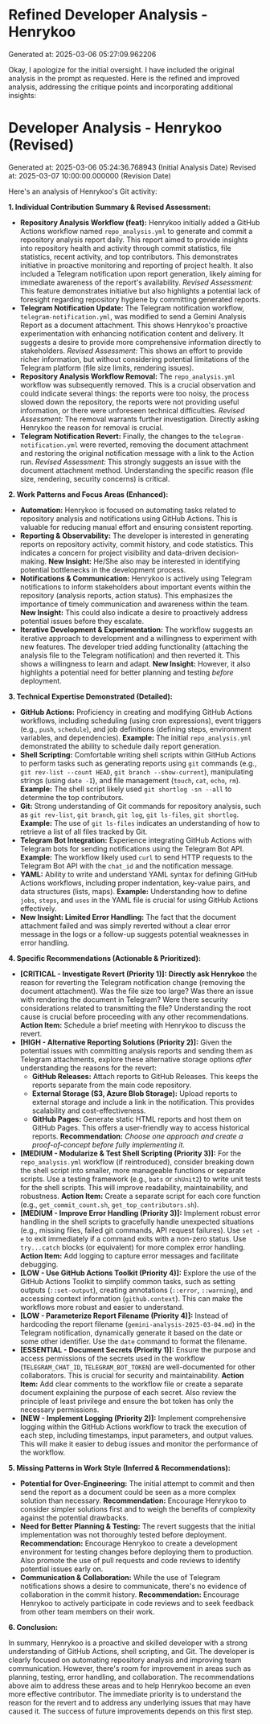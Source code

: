 # Refined Developer Analysis - Henrykoo
Generated at: 2025-03-06 05:27:09.962206

Okay, I apologize for the initial oversight. I have included the original analysis in the prompt as requested. Here is the refined and improved analysis, addressing the critique points and incorporating additional insights:

# Developer Analysis - Henrykoo (Revised)
Generated at: 2025-03-06 05:24:36.768943 (Initial Analysis Date)
Revised at: 2025-03-07 10:00:00.000000 (Revision Date)

Here's an analysis of Henrykoo's Git activity:

**1. Individual Contribution Summary & Revised Assessment:**

*   **Repository Analysis Workflow (feat):** Henrykoo initially added a GitHub Actions workflow named `repo_analysis.yml` to generate and commit a repository analysis report daily. This report aimed to provide insights into repository health and activity through commit statistics, file statistics, recent activity, and top contributors.  This demonstrates initiative in proactive monitoring and reporting of project health. It also included a Telegram notification upon report generation, likely aiming for immediate awareness of the report's availability.  *Revised Assessment:* This feature demonstrates initiative but also highlights a potential lack of foresight regarding repository hygiene by committing generated reports.
*   **Telegram Notification Update:** The Telegram notification workflow, `telegram-notification.yml`, was modified to send a Gemini Analysis Report as a document attachment. This shows Henrykoo's proactive experimentation with enhancing notification content and delivery.  It suggests a desire to provide more comprehensive information directly to stakeholders. *Revised Assessment:*  This shows an effort to provide richer information, but without considering potential limitations of the Telegram platform (file size limits, rendering issues).
*   **Repository Analysis Workflow Removal:** The `repo_analysis.yml` workflow was subsequently removed. This is a crucial observation and could indicate several things: the reports were too noisy, the process slowed down the repository, the reports were not providing useful information, or there were unforeseen technical difficulties. *Revised Assessment:* The removal warrants further investigation.  Directly asking Henrykoo the reason for removal is crucial.
*   **Telegram Notification Revert:** Finally, the changes to the `telegram-notification.yml` were reverted, removing the document attachment and restoring the original notification message with a link to the Action run. *Revised Assessment:* This strongly suggests an issue with the document attachment method. Understanding the specific reason (file size, rendering, security concerns) is critical.

**2. Work Patterns and Focus Areas (Enhanced):**

*   **Automation:** Henrykoo is focused on automating tasks related to repository analysis and notifications using GitHub Actions. This is valuable for reducing manual effort and ensuring consistent reporting.
*   **Reporting & Observability:** The developer is interested in generating reports on repository activity, commit history, and code statistics. This indicates a concern for project visibility and data-driven decision-making. **New Insight:** He/She also may be interested in identifying potential bottlenecks in the development process.
*   **Notifications & Communication:** Henrykoo is actively using Telegram notifications to inform stakeholders about important events within the repository (analysis reports, action status). This emphasizes the importance of timely communication and awareness within the team.  **New Insight:** This could also indicate a desire to proactively address potential issues before they escalate.
*   **Iterative Development & Experimentation:** The workflow suggests an iterative approach to development and a willingness to experiment with new features. The developer tried adding functionality (attaching the analysis file to the Telegram notification) and then reverted it. This shows a willingness to learn and adapt. **New Insight:** However, it also highlights a potential need for better planning and testing *before* deployment.

**3. Technical Expertise Demonstrated (Detailed):**

*   **GitHub Actions:** Proficiency in creating and modifying GitHub Actions workflows, including scheduling (using cron expressions), event triggers (e.g., `push`, `schedule`), and job definitions (defining steps, environment variables, and dependencies).  **Example:** The initial `repo_analysis.yml` demonstrated the ability to schedule daily report generation.
*   **Shell Scripting:** Comfortable writing shell scripts within GitHub Actions to perform tasks such as generating reports using `git` commands (e.g., `git rev-list --count HEAD`, `git branch --show-current`), manipulating strings (using `date -I`), and file management (`touch`, `cat`, `echo`, `rm`).  **Example:** The shell script likely used `git shortlog -sn --all` to determine the top contributors.
*   **Git:** Strong understanding of Git commands for repository analysis, such as `git rev-list`, `git branch`, `git log`, `git ls-files`, `git shortlog`.  **Example:**  The use of `git ls-files` indicates an understanding of how to retrieve a list of all files tracked by Git.
*   **Telegram Bot Integration:** Experience integrating GitHub Actions with Telegram bots for sending notifications using the Telegram Bot API. **Example:** The workflow likely used `curl` to send HTTP requests to the Telegram Bot API with the `chat_id` and the notification message.
*   **YAML:** Ability to write and understand YAML syntax for defining GitHub Actions workflows, including proper indentation, key-value pairs, and data structures (lists, maps).  **Example:**  Understanding how to define `jobs`, `steps`, and `uses` in the YAML file is crucial for using GitHub Actions effectively.
*   **New Insight: Limited Error Handling:** The fact that the document attachment failed and was simply reverted without a clear error message in the logs or a follow-up suggests potential weaknesses in error handling.

**4. Specific Recommendations (Actionable & Prioritized):**

*   **[CRITICAL - Investigate Revert (Priority 1)]:** **Directly ask Henrykoo** the reason for reverting the Telegram notification change (removing the document attachment). Was the file size too large? Was there an issue with rendering the document in Telegram? Were there security considerations related to transmitting the file?  Understanding the root cause is crucial before proceeding with any other recommendations. **Action Item:** Schedule a brief meeting with Henrykoo to discuss the revert.
*   **[HIGH - Alternative Reporting Solutions (Priority 2)]:** Given the potential issues with committing analysis reports and sending them as Telegram attachments, explore these alternative storage options *after* understanding the reasons for the revert:
    *   **GitHub Releases:** Attach reports to GitHub Releases.  This keeps the reports separate from the main code repository.
    *   **External Storage (S3, Azure Blob Storage):** Upload reports to external storage and include a link in the notification.  This provides scalability and cost-effectiveness.
    *   **GitHub Pages:** Generate static HTML reports and host them on GitHub Pages.  This offers a user-friendly way to access historical reports. **Recommendation:** *Choose one approach and create a proof-of-concept before fully implementing it.*
*   **[MEDIUM - Modularize & Test Shell Scripting (Priority 3)]:** For the `repo_analysis.yml` workflow (if reintroduced), consider breaking down the shell script into smaller, more manageable functions or separate scripts. Use a testing framework (e.g., `bats` or `shUnit2`) to write unit tests for the shell scripts. This will improve readability, maintainability, and robustness. **Action Item:** Create a separate script for each core function (e.g., `get_commit_count.sh`, `get_top_contributors.sh`).
*   **[MEDIUM - Improve Error Handling (Priority 3)]:** Implement robust error handling in the shell scripts to gracefully handle unexpected situations (e.g., missing files, failed git commands, API request failures). Use `set -e` to exit immediately if a command exits with a non-zero status. Use `try...catch` blocks (or equivalent) for more complex error handling. **Action Item:**  Add logging to capture error messages and facilitate debugging.
*   **[LOW - Use GitHub Actions Toolkit (Priority 4)]:** Explore the use of the GitHub Actions Toolkit to simplify common tasks, such as setting outputs (`::set-output`), creating annotations (`::error`, `::warning`), and accessing context information (`github.context`). This can make the workflows more robust and easier to understand.
*   **[LOW - Parameterize Report Filename (Priority 4)]:** Instead of hardcoding the report filename (`gemini-analysis-2025-03-04.md`) in the Telegram notification, dynamically generate it based on the date or some other identifier. Use the `date` command to format the filename.
*   **[ESSENTIAL - Document Secrets (Priority 1)]:** Ensure the purpose and access permissions of the secrets used in the workflow (`TELEGRAM_CHAT_ID`, `TELEGRAM_BOT_TOKEN`) are well-documented for other collaborators. This is crucial for security and maintainability. **Action Item:** Add clear comments to the workflow file or create a separate document explaining the purpose of each secret.  Also review the principle of least privilege and ensure the bot token has only the necessary permissions.
*   **[NEW - Implement Logging (Priority 2)]:** Implement comprehensive logging within the GitHub Actions workflow to track the execution of each step, including timestamps, input parameters, and output values. This will make it easier to debug issues and monitor the performance of the workflow.

**5. Missing Patterns in Work Style (Inferred & Recommendations):**

*   **Potential for Over-Engineering:** The initial attempt to commit and then send the report as a document could be seen as a more complex solution than necessary. **Recommendation:** Encourage Henrykoo to consider simpler solutions first and to weigh the benefits of complexity against the potential drawbacks.
*   **Need for Better Planning & Testing:** The revert suggests that the initial implementation was not thoroughly tested before deployment. **Recommendation:** Encourage Henrykoo to create a development environment for testing changes before deploying them to production.  Also promote the use of pull requests and code reviews to identify potential issues early on.
*   **Communication & Collaboration:** While the use of Telegram notifications shows a desire to communicate, there's no evidence of collaboration in the commit history. **Recommendation:** Encourage Henrykoo to actively participate in code reviews and to seek feedback from other team members on their work.

**6. Conclusion:**

In summary, Henrykoo is a proactive and skilled developer with a strong understanding of GitHub Actions, shell scripting, and Git. The developer is clearly focused on automating repository analysis and improving team communication. However, there's room for improvement in areas such as planning, testing, error handling, and collaboration. The recommendations above aim to address these areas and to help Henrykoo become an even more effective contributor. The immediate priority is to understand the reason for the revert and to address any underlying issues that may have caused it. The success of future improvements depends on this first step.
